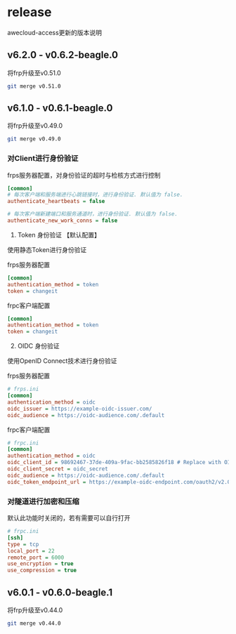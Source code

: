 # release

awecloud-access更新的版本说明

## v6.2.0 - v0.6.2-beagle.0

将frp升级至v0.51.0

```bash
git merge v0.51.0
```

## v6.1.0 - v0.6.1-beagle.0

将frp升级至v0.49.0

```bash
git merge v0.49.0
```

### 对Client进行身份验证

frps服务器配置，对身份验证的超时与检核方式进行控制

```ini
[common]
# 每次客户端和服务端进行心跳链接时，进行身份验证. 默认值为 false.
authenticate_heartbeats = false

# 每次客户端新建端口和服务通道时，进行身份验证. 默认值为 false.
authenticate_new_work_conns = false
```

1. Token 身份验证 【默认配置】

使用静态Token进行身份验证

frps服务器配置

```ini
[common]
authentication_method = token
token = changeit
```

frpc客户端配置

```ini
[common]
authentication_method = token
token = changeit
```

2. OIDC 身份验证

使用OpenID Connect技术进行身份验证

frps服务器配置

```ini
# frps.ini
[common]
authentication_method = oidc
oidc_issuer = https://example-oidc-issuer.com/
oidc_audience = https://oidc-audience.com/.default
```

frpc客户端配置

```ini
# frpc.ini
[common]
authentication_method = oidc
oidc_client_id = 98692467-37de-409a-9fac-bb2585826f18 # Replace with OIDC client ID
oidc_client_secret = oidc_secret
oidc_audience = https://oidc-audience.com/.default
oidc_token_endpoint_url = https://example-oidc-endpoint.com/oauth2/v2.0/token
```

### 对隧道进行加密和压缩

默认此功能时关闭的，若有需要可以自行打开

```ini
# frpc.ini
[ssh]
type = tcp
local_port = 22
remote_port = 6000
use_encryption = true
use_compression = true
```

## v6.0.1 - v0.6.0-beagle.1

将frp升级至v0.44.0

```bash
git merge v0.44.0
```